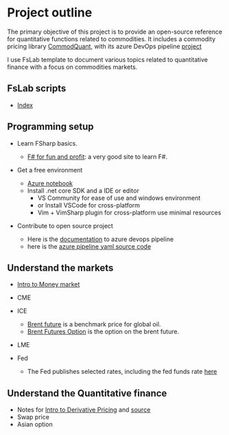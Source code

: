 Project outline
========================

The primary objective of this project is to provide an open-source reference for quantitative functions related to commodities. It includes a commodity pricing library [CommodQuant](https://github.com/xqguo/CommodQuant), with its azure DevOps pipeline [project](https://dev.azure.com/guoxiaoq/CommodQuant)

I use FsLab template to document various topics related to quantitative finance with a focus on commodities markets.

FsLab scripts
-----------------

* [Index](https://xqguo.github.io/guide/)

Programming setup
----------

* Learn FSharp basics.
  * [F# for fun and profit](https://fsharpforfunandprofit.com): a very good site to learn F#.

* Get a free environment
  * [Azure notebook](https://notebooks.azure.com)
  * Install .net core SDK and a IDE or editor
    * VS Community for ease of use and windows environment
    * or Install VSCode for cross-platform
    * Vim + VimSharp plugin for cross-platform use minimal resources
* Contribute to open source project
  * Here is the [documentation](https://docs.microsoft.com/en-us/azure/devops/pipelines/?view=azure-devops) to azure devops pipeline  
  * here is the [azure pipeline yaml source code](https://github.com/microsoft/azure-pipelines-yaml/)

Understand the markets
-----------------

* [Intro to Money market](https://docs.google.com/presentation/d/e/2PACX-1vSBtq-1KcZtVHhFnpL0sCLaqKtg5m2FpPKly7bN6X6hPmg5T-Blxo3xD6PTeBFmQt1TJDlJ5x9pZXF0/pub?start=false&loop=false&delayms=3000)

* CME
* ICE
  * [Brent future](https://www.theice.com/products/219/Brent-Crude-Futures) is a benchmark price for global oil.
  * [Brent Futures Option](https://www.theice.com/products/218/Brent-Crude-American-style-Option) is the option on the brent future.  
* LME
* Fed
  * The Fed publishes selected rates, including the fed funds rate [here](https://www.federalreserve.gov/releases/h15/)

Understand the Quantitative finance
------------------

* Notes for [Intro to Derivative Pricing](https://xqguo.github.io/intro.pdf) and [source](https://xqguo.github.io/intro.tex)
* Swap price
* Asian option
